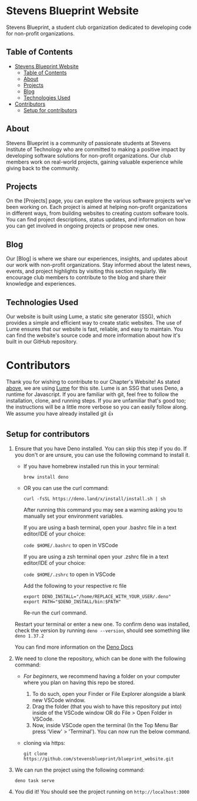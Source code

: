 # Stevens Blueprint Website

Stevens Blueprint, a student club organization dedicated to developing code for non-profit organizations.

## Table of Contents
- [Stevens Blueprint Website](#stevens-blueprint-website)
	- [Table of Contents](#table-of-contents)
	- [About](#about)
	- [Projects](#projects)
	- [Blog](#blog)
	- [Technologies Used](#technologies-used)
- [Contributors](#contributors)
	- [Setup for contributors](#setup-for-contributors)

## About

Stevens Blueprint is a community of passionate students at Stevens Institute of Technology who are committed to making a positive impact by developing software solutions for non-profit organizations. Our club members work on real-world projects, gaining valuable experience while giving back to the community.

## Projects

On the [Projects] page, you can explore the various software projects we've been working on. Each project is aimed at helping non-profit organizations in different ways, from building websites to creating custom software tools. You can find project descriptions, status updates, and information on how you can get involved in ongoing projects or propose new ones.

## Blog

Our [Blog] is where we share our experiences, insights, and updates about our work with non-profit organizations. Stay informed about the latest news, events, and project highlights by visiting this section regularly. We encourage club members to contribute to the blog and share their knowledge and experiences.

## Technologies Used

Our website is built using Lume, a static site generator (SSG), which provides a simple and efficient way to create static websites. The use of Lume ensures that our website is fast, reliable, and easy to maintain. You can find the website's source code and more information about how it's built in our GitHub repository.

# Contributors

Thank you for wishing to contribute to our Chapter's Website! As stated [above](#technologies-used), we are using [Lume](https://lume.land/docs/overview/about-lume/) for this site. Lume is an SSG that uses Deno, a runtime for Javascript. If you are familiar with git, feel free to follow the installation, clone, and running steps. If you are unfamiliar that's good too; the instructions will be a little more verbose so you can easily follow along. We assume you have already installed git 👍

## Setup for contributors

1. Ensure that you have Deno installed. You can skip this step if you do. If you don't or are unsure, you can use the following command to install it.

   - If you have homebrew installed run this in your terminal:

     `brew install deno`

   - OR you can use the curl command:

     `curl -fsSL https://deno.land/x/install/install.sh | sh`

		After running this command you may see a warning asking you to manually set your environment variables.

		If you are using a bash terminal, open your .bashrc file in a text editor/IDE of your choice:

		`code $HOME/.bashrc` to open in VSCode

		If you are using a zsh terminal open your .zshrc file in a text editor/IDE of your choice:

		`code $HOME/.zshrc` to open in VSCode

		Add the following to your respective rc file

		```
		export DENO_INSTALL="/home/REPLACE_WITH_YOUR_USER/.deno"
		export PATH="$DENO_INSTALL/bin:$PATH"
		```

		Re-run the curl command.

	Restart your terminal or enter a new one. To confirm deno was installed, check the version by running `deno --version`, should see something like `deno 1.37.2`

   You can find more information on the [Deno Docs](https://docs.deno.com/runtime/manual/getting_started/installation)

2. We need to clone the repository, which can be done with the following command:

   - _For beginners_, we recommend having a folder on your computer where you plan on having this repo be stored.
     1. To do such, open your Finder or File Explorer alongside a blank new VSCode window.
     2. Drag the folder (that you wish to have this repository put into) inside of the VSCode window OR do File > Open Folder in VSCode.
     3. Now, inside VSCode open the terminal (In the Top Menu Bar press 'View' > 'Terminal'). You can now run the below command.
   - cloning via https:

     `git clone https://github.com/stevensblueprint/blueprint_website.git`

3. We can run the project using the following command:

   `deno task serve`

4. You did it! You should see the project running on `http://localhost:3000`

